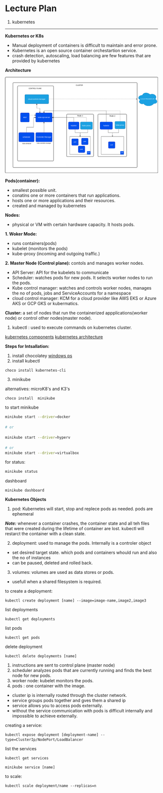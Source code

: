# Lecture Plan

1. kubernetes

---

**Kubernetes or K8s**

- Manual deployment of containers is difficult to maintain and error prone.
- Kubernetes is an open source container orchestartion service.
- crash detection, autoscaling, load balancing are few features that are provided by kubernetes


**Architecture**


![kubernetes architecture](/week-2/images/kubernetes-cluster-architecture.svg)


**Pods(container):**

- smallest possible unit.
- conatins one or more containers that run applications.
- hosts one or more applications and their resources.
- created and managed by kubernetes


**Nodes:**

- physical or VM with certain hardware capacity. It hosts pods.

**1. Woker Mode:** 

- runs containers(pods)
- kubelet (monitors the pods)
- kube-proxy (incoming and outgoing traffic.)

**2. Master Node (Control plane):** contols and manages worker nodes.

- API Server: API for the kubelets to communicate
- Scheduler: watches pods for new pods. It selects worker nodes to run the pods.
- Kube control manager: watches and controls worker nodes, manages the no of pods, jobs and ServiceAccounts for a namespace
- cloud control manager: KCM for a cloud provider like AWS EKS or Azure  AKS or GCP GKS or kubermatics.


**Cluster:** a set of nodes that run the containerized appplications(worker node) or control other nodes(master node).

1. kubectl : used to execute commands on  kubernetes cluster.

[kubernetes components](https://kubernetes.io/docs/concepts/overview/components/)
[kubernetes architecture](https://kubernetes.io/docs/concepts/architecture/)

**Steps for Intsallation:**

1. install chocolatey [windows ps](https://community.chocolatey.org/courses/installation/installingl)
2. install kubectl

```
choco install kubernetes-cli
```

3. minikube 

alternatives: microK8's and K3's

```
choco install  minikube
```


to start minikube


```bash
minikube start --driver=docker

# or

minikube start --driver=hyperv

# or
minikube start --driver=virtualbox
```

for status:

```bash
minikube status
```

dashboard

```
minikube dashboard
```


**Kubernetes Objects**

1. pod: Kubernetes will start, stop and replece pods as needed. pods are ephemeral

<i><b>Note:</b></i> whenever a container crashes, the container state and all teh files that were created during the lifetime of container are lost. kubectl will restarct the container with a clean state.

2. deployment: used to manage the pods. Internally is a controler object

- set desired target state. which pods and containers whould run and also the no of instances
- can be paused, deleted and rolled back. 

3. volumes: volumes are used as data stores or pods.

- usefull when a shared filesystem is required.


to create a deployment:

```
kubectl create deployment [name] --image=image-name,image2,image3
```

list deployments

```
kubectl get deployments
```

list pods

```
kubectl get pods
```

delete deployment

```
kubectl delete deployments [name]
```

1. instructions are sent to control plane (master node)
2. scheduler analyzes pods that are currently running and finds the best node for new pods.
3. worker node: kubelet monitors the pods.
4. pods : one container with the image.


- cluster ip is internally  routed through the cluster network.
- service groups pods together and gves them a shared ip
- service allows you to access pods externally.
- without the service communication with pods is difficult internally and impossible to achieve externally.

creating a service:
```
kubectl expose deployment [deployment-name] --type=ClusterIp/NodePort/LoadBalancer
```

list the services

```
kubectl get services
```

```
minikube service [name]
```


to scale:

```
kubectl scale deployment/name --replicas=n
```












